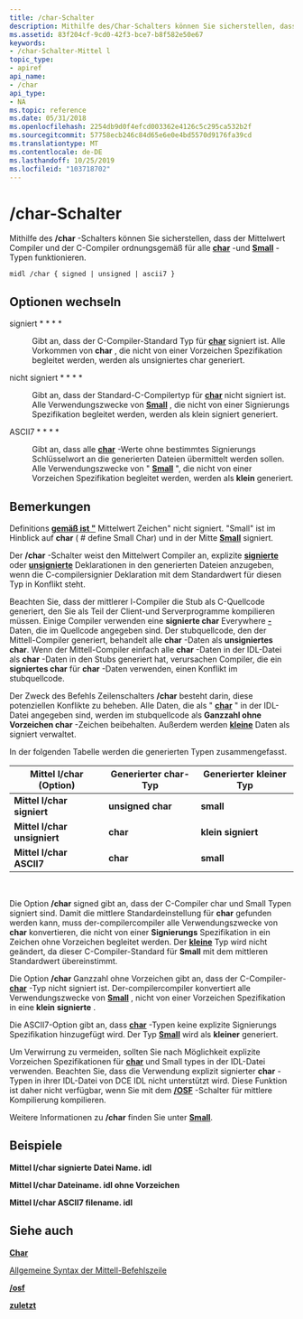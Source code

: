 ```yaml
---
title: /char-Schalter
description: Mithilfe des/Char-Schalters können Sie sicherstellen, dass der Mittelwert Compiler und der C-Compiler ordnungsgemäß für alle char-und Small-Typen funktionieren.
ms.assetid: 83f204cf-9cd0-42f3-bce7-b8f582e50e67
keywords:
- /char-Schalter-Mittel l
topic_type:
- apiref
api_name:
- /char
api_type:
- NA
ms.topic: reference
ms.date: 05/31/2018
ms.openlocfilehash: 2254db9d0f4efcd003362e4126c5c295ca532b2f
ms.sourcegitcommit: 57758ecb246c84d65e6e0e4bd5570d9176fa39cd
ms.translationtype: MT
ms.contentlocale: de-DE
ms.lasthandoff: 10/25/2019
ms.locfileid: "103718702"
---
```

# <a name="char-switch"></a>/char-Schalter

Mithilfe des **/char** -Schalters können Sie sicherstellen, dass der Mittelwert Compiler und der C-Compiler ordnungsgemäß für alle [**char**](char-idl.md) -und [**Small**](small.md) -Typen funktionieren.

``` syntax
midl /char { signed | unsigned | ascii7 }
```

## <a name="switch-options"></a>Optionen wechseln

<dl> <dt>

 
</dt> <dd>

<dt>

<span id="signed"></span><span id="SIGNED"></span>

<span id="signed"></span><span id="SIGNED"></span>signiert * * * *


</dt> <dd>

Gibt an, dass der C-Compiler-Standard Typ für [**char**](char-idl.md) signiert ist. Alle Vorkommen von **char** , die nicht von einer Vorzeichen Spezifikation begleitet werden, werden als unsigniertes char generiert.

</dd> <dt>

<span id="unsigned"></span><span id="UNSIGNED"></span>

<span id="unsigned"></span><span id="UNSIGNED"></span>nicht signiert * * * *


</dt> <dd>

Gibt an, dass der Standard-C-Compilertyp für [**char**](char-idl.md) nicht signiert ist. Alle Verwendungszwecke von [**Small**](small.md) , die nicht von einer Signierungs Spezifikation begleitet werden, werden als klein signiert generiert.

</dd> <dt>

<span id="ascii7"></span><span id="ASCII7"></span>

<span id="ascii7"></span><span id="ASCII7"></span>ASCII7 * * * *


</dt> <dd>

Gibt an, dass alle [**char**](char-idl.md) -Werte ohne bestimmtes Signierungs Schlüsselwort an die generierten Dateien übermittelt werden sollen. Alle Verwendungszwecke von " [**Small**](small.md) ", die nicht von einer Vorzeichen Spezifikation begleitet werden, werden als **klein** generiert.

</dd> </dl> </dd> </dl>

## <a name="remarks"></a>Bemerkungen

Definitions [**gemäß ist "**](char-idl.md) Mittelwert Zeichen" nicht signiert. "Small" ist im Hinblick auf **char** ( \# define Small Char) und in der Mitte [**Small**](small.md) signiert.

Der **/char** -Schalter weist den Mittelwert Compiler an, explizite [**signierte**](signed.md) oder [**unsignierte**](unsigned.md) Deklarationen in den generierten Dateien anzugeben, wenn die C-compilersignier Deklaration mit dem Standardwert für diesen Typ in Konflikt steht.

Beachten Sie, dass der mittlerer l-Compiler die Stub als C-Quellcode generiert, den Sie als Teil der Client-und Serverprogramme kompilieren müssen. Einige Compiler verwenden eine **signierte char** Everywhere [**-**](char-idl.md) Daten, die im Quellcode angegeben sind. Der stubquellcode, den der Mittell-Compiler generiert, behandelt alle **char** -Daten als **unsigniertes char**. Wenn der Mittell-Compiler einfach alle **char** -Daten in der IDL-Datei als **char** -Daten in den Stubs generiert hat, verursachen Compiler, die ein **signiertes char** für **char** -Daten verwenden, einen Konflikt im stubquellcode.

Der Zweck des Befehls Zeilenschalters **/char** besteht darin, diese potenziellen Konflikte zu beheben. Alle Daten, die als " [**char**](char-idl.md) " in der IDL-Datei angegeben sind, werden im stubquellcode als **Ganzzahl ohne Vorzeichen char** -Zeichen beibehalten. Außerdem werden [**kleine**](small.md) Daten als signiert verwaltet.

In der folgenden Tabelle werden die generierten Typen zusammengefasst.



| Mittel l/char (Option)       | Generierter char-Typ | Generierter kleiner Typ |
|-------------------------|---------------------|----------------------|
| **Mittel l/char signiert**   | **unsigned char**   | **small**            |
| **Mittel l/char unsigniert** | **char**            | **klein signiert**     |
| **Mittel l/char ASCII7**   | **char**            | **small**            |



 

Die Option **/char** signed gibt an, dass der C-Compiler char und Small Typen signiert sind. Damit die mittlere Standardeinstellung für **char** gefunden werden kann, muss der-compilercompiler alle Verwendungszwecke von **char** konvertieren, die nicht von einer **Signierungs** Spezifikation in ein Zeichen ohne Vorzeichen begleitet werden. Der [**kleine**](small.md) Typ wird nicht geändert, da dieser C-Compiler-Standard für **Small** mit dem mittleren Standardwert übereinstimmt.

Die Option **/char** Ganzzahl ohne Vorzeichen gibt an, dass der C-Compiler- [**char**](char-idl.md) -Typ nicht signiert ist. Der-compilercompiler konvertiert alle Verwendungszwecke von [**Small**](small.md) , nicht von einer Vorzeichen Spezifikation in eine **klein** **signierte** .

Die ASCII7-Option gibt an, dass [**char**](char-idl.md) -Typen keine explizite Signierungs Spezifikation hinzugefügt wird. Der Typ [**Small**](small.md) wird als **kleiner** generiert.

Um Verwirrung zu vermeiden, sollten Sie nach Möglichkeit explizite Vorzeichen Spezifikationen für [**char**](char-idl.md) und Small types in der IDL-Datei verwenden. Beachten Sie, dass die Verwendung explizit signierter **char** -Typen in ihrer IDL-Datei von DCE IDL nicht unterstützt wird. Diese Funktion ist daher nicht verfügbar, wenn Sie mit dem [**/OSF**](-osf.md) -Schalter für mittlere Kompilierung kompilieren.

Weitere Informationen zu **/char** finden Sie unter [**Small**](small.md).

## <a name="examples"></a>Beispiele

**Mittel l/char signierte Datei Name. idl**

**Mittel l/char Dateiname. idl ohne Vorzeichen**

**Mittel l/char ASCII7 filename. idl**

## <a name="see-also"></a>Siehe auch

<dl> <dt>

[**Char**](char-idl.md)
</dt> <dt>

[Allgemeine Syntax der Mittell-Befehlszeile](general-midl-command-line-syntax.md)
</dt> <dt>

[**/osf**](-osf.md)
</dt> <dt>

[**zuletzt**](small.md)
</dt> </dl>

 

 




